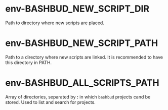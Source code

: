 # env-BASHBUD_NEW_SCRIPT_DIR

Path to directory where new scripts are placed.

# env-BASHBUD_NEW_SCRIPT_PATH

Path to a directory where new scripts are linked. It is recommended to have this directory in PATH.

# env-BASHBUD_ALL_SCRIPTS_PATH

Array of directories, separated by **:** in which `bashbud` projects cand be stored. Used to list and search for projects.
